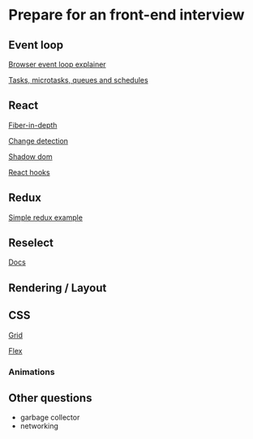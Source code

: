 # Prepare for an front-end interview

## Event loop

[Browser event loop explainer](https://github.com/atotic/event-loop)

[Tasks, microtasks, queues and schedules](https://jakearchibald.com/2015/tasks-microtasks-queues-and-schedules/)

## React

[Fiber-in-depth](https://github.com/or4/react-advanced/blob/master/src/fiber-in-depth/readme.md)

[Change detection](https://github.com/or4/react-advanced/blob/master/src/fiber-in-depth/change-detection.md)

[Shadow dom](https://github.com/or4/react-advanced/tree/master/src/web-components)

[React hooks](https://github.com/or4/react-hooks-examples/tree/master/src/hooks)

## Redux

[Simple redux example](https://github.com/or4/simple-redux/tree/master/src/redux)

## Reselect

[Docs](https://github.com/devSchacht/translations/blob/master/articles/reselect-selector-library-for-redux/readme.md)

## Rendering / Layout

## CSS

[Grid](https://github.com/or4/css/tree/master/src/grid)

[Flex](https://github.com/or4/css/tree/master/src/flex)

### Animations

## Other questions

* garbage collector
* networking
